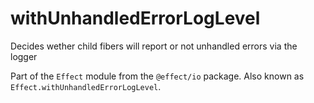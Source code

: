 # withUnhandledErrorLogLevel

Decides wether child fibers will report or not unhandled errors via the logger

Part of the `Effect` module from the `@effect/io` package. Also known as `Effect.withUnhandledErrorLogLevel`.
